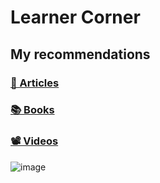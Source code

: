 # Learner Corner

## My recommendations

### [📰 Articles](./articles.md)

### [📚 Books](./books.md)

### [📽️ Videos](./videos.md)

![image](https://github.com/brahinets/learner-corner/assets/4119411/7930f263-1665-4854-aa29-6f3d9c8c5901)
